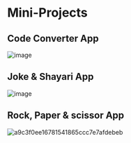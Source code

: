 # Mini-Projects

## Code Converter App
![image](https://github.com/Ajay84sia/Mini-Projects/assets/98752820/14bde366-56f6-4fdd-b71b-884cc375283f)


## Joke & Shayari App
![image](https://github.com/Ajay84sia/Mini-Projects/assets/98752820/4c914397-d4f8-4544-8ed3-7f4f97677417)

## Rock, Paper & scissor App
![a9c3f0ee16781541865ccc7e7afdebeb](https://github.com/Ajay84sia/Mini-Projects/assets/98752820/98f17152-1fb8-4405-bd92-404a9e2d5492)
